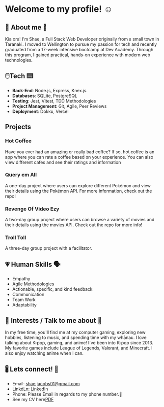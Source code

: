 # Welcome to my profile! ☺️
## 💚 About me 💚
Kia ora! I'm Shae, a Full Stack Web Developer originally from a small town in Taranaki. I moved to Wellington to pursue my passion for tech and recently graduated from a 17-week intensive bootcamp at Dev Academy. Through this program, I gained practical, hands-on experience with modern web technologies.
## 🖱️Tech ⌨️
- **Back-End**: Node.js, Express, Knex.js 
- **Databases**: SQLite, PostgreSQL 
- **Testing**: Jest, Vitest, TDD Methodologies
- **Project Management**: Git, Agile, Peer Reviews
- **Deployment**: Dokku, Vercel
## Projects 
### Hot Coffee
Have you ever had an amazing or really bad coffee? If so, hot coffee is an app where you can rate a coffee based on your experience. You can also view different cafes and see their ratings and information
### Query em All
A one-day project where users can explore different Pokémon and view their details using the Pokémon API. For more information, check out the repo!
### Revenge Of Video Ezy
A two-day group project where users can browse a variety of movies and their details using the movies API. Check out the repo for more info!
### Troll Toll
A three-day group project with a facilitator.
## 💗 Human Skills 🗣️
- Empathy
- Agile Methodologies
- Actionable, specific, and kind feedback
- Communication
- Team Work
- Adaptability
## 🎵 Interests / Talk to me about 👾
In my free time, you'll find me at my computer gaming, exploring new hobbies, listening to music, and spending time with my whānau. I love talking about K-pop, gaming, and anime! I've been into K-pop since 2013. My favorite games include League of Legends, Valorant, and Minecraft. I also enjoy watching anime when I can.
## 🖁 Lets connect! 📧
- Email: shae.jacobs01@gmail.com
- LinkdLn: [LinkedIn](https://www.linkedin.com/in/shae-jacobs/) 
- Phone: Please Email in regards to my phone number.💚
- See my CV here[PDF](https://github.com/Shae-Jacobs/CV/blob/main/Shae%20Jacobs%20CV.pdf)
<!---
Shae-Jacobs/Shae-Jacobs is a ✨ special ✨ repository because its `README.md` (this file) appears on your GitHub profile.
You can click the Preview link to take a look at your changes.
--->
